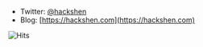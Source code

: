 
- Twitter: [@hackshen](https://twitter.com/)
- Blog: [https://hackshen.com](https://hackshen.com)

![Hits](https://hitcounter.pythonanywhere.com/count/tag.svg?url=https://github.com/hackshen/hackshen)

<!--
**hackshen/hackshen** is a ✨ _special_ ✨ repository because its `README.md` (this file) appears on your GitHub profile.

Here are some ideas to get you started:

- 🔭 I’m currently working on ...
- 🌱 I’m currently learning ...
- 👯 I’m looking to collaborate on ...
- 🤔 I’m looking for help with ...
- 💬 Ask me about ...
- 📫 How to reach me: ...
- 😄 Pronouns: ...
- ⚡ Fun fact: ...
-->
